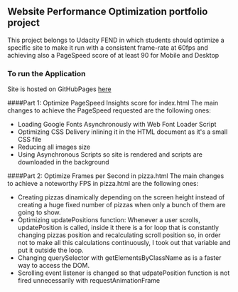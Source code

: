 ## Website Performance Optimization portfolio project
This project belongs to Udacity FEND in which students should optimize a specific site to make it run with a consistent frame-rate at 60fps and achieving also a PageSpeed score of at least 90 for Mobile and Desktop

### To run the Application
Site is hosted on GitHubPages [here](https://balusus.github.io/Website-Optimization/)


####Part 1: Optimize PageSpeed Insights score for index.html
The main changes to achieve the PageSpeed requested are the following ones: 
  * Loading Google Fonts Asynchronously with Web Font Loader Script
  * Optimizing CSS Delivery inlining it in the HTML document as it's a small CSS file
  * Reducing all images size
  * Using Asynchronous Scripts so site is rendered and scripts are downloaded in the background

####Part 2: Optimize Frames per Second in pizza.html
The main changes to achieve a noteworthy FPS in pizza.html are the following ones:
  * Creating pizzas dinamically depending on the screen height instead of creating a huge fixed number of pizzas
    when only a bunch of them are going to show.
  * Optimizing updatePositions function: Whenever a user scrolls, updatePosition is called, inside it there is a for loop that     is constantly changing pizzas position and recalculating scroll position so, in order not to make all this calculations 
    continuously, I took out that variable and put it outside the loop.
  * Changing querySelector with getElementsByClassName as is a faster way to access the DOM.
  * Scrolling event listener is changed so that udpatePosition function is not fired unnecessarily with requestAnimationFrame

